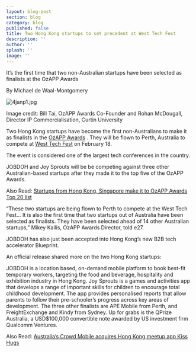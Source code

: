```yaml
---
layout: blog-post
section: blog
category: blog
published: false
title: Two Hong Kong startups to set precedent at West Tech Fest
description: ''
author: ''
splash: ''
image: ''
---
```

It’s the first time that two non-Australian startups have been selected as finalists at the OzAPP Awards

By Michael de Waal-Montgomery

![4janp1.jpg]({{site.baseurl}}/media/4janp1.jpg)

Image credit: Bill Tai, OzAPP Awards Co-Founder and Rohan McDougall, Director IP Commercialisation, Curtin University

Two Hong Kong startups have become the first non-Australians to make it as finalists in the [OzAPP Awards](http://ozapp.com.au/)  . They will be flown to Perth, Australia to compete at [West Tech Fest](https://e27.co/australia-west-tech-fest-ozapp-awards-final-pitching-event-20150112/)  on February 18.

The event is considered one of the largest tech conferences in the country.

JOBDOH and Joy Sprouts will be be competing against three other Australian-based startups after they made it to the top five of the OzAPP Awards.



Also Read: [Startups from Hong Kong, Singapore make it to OzAPP Awards Top 20 list](https://e27.co/startups-from-hong-kong-singapore-make-it-to-ozapp-awards-top-20-list-20150114/)

“These two startups are being flown to Perth to compete at the West Tech Fest… It is also the first time that two startups out of Australia have been selected as finalists. They have been selected ahead of 14 other Australian startups,” Mikey Kailis, OzAPP Awards Director, told e27.

JOBDOH has also just been accepted into Hong Kong’s new B2B tech accelerator Blueprint.

An official release shared more on the two Hong Kong startups:

JOBDOH is a location based, on-demand mobile platform to book best-fit temporary workers, targeting the food and beverage, hospitality and exhibition industry in Hong Kong.
Joy Sprouts is a games and activities app that develops a range of important skills for children to encourage total childhood development. The app provides personalised reports that allow parents to follow their pre-schooler’s progress across key areas of development.
The three other finalists are APE Mobile from Perth, and FreightExchange and Kindy from Sydney. Up for grabs is the QPrize Australia, a USD$100,000 convertible note awarded by US investment firm Qualcomm Ventures.

Also Read: [Australia’s Crowd Mobile acquires Hong Kong meetup app Kiss Hugs](https://e27.co/australias-crowd-mobile-acquires-hong-kong-meetup-app-kiss-hugs-20150123/)

